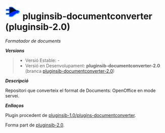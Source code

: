 # ![Logo](https://github.com/GovernIB/maven/raw/binaris/pluginsib/projectinfo_Attachments/icon.jpg) pluginsib-documentconverter  (pluginsib-2.0)
*Formatador de documents*

***Versions***

> - Versió Estable: -
> - Versió en Desenvolupament: __pluginsib-documentconverter-2.0__ (branca [pluginsib-documentconverter-2.0](../../tree/pluginsib-documentconverter-2.0))

***Descripció***

Repositori que converteix el format de Documents: OpenOffice en mode servei.

***Enllaços***

Plugin procedent de [pluginsib-1.0/plugins-documentconverter](https://github.com/GovernIB/pluginsib/tree/pluginsib-1.0/plugins-documentconverter).

Forma part de [pluginsib-2.0](https://github.com/GovernIB/pluginsib/tree/pluginsib-2.0).

